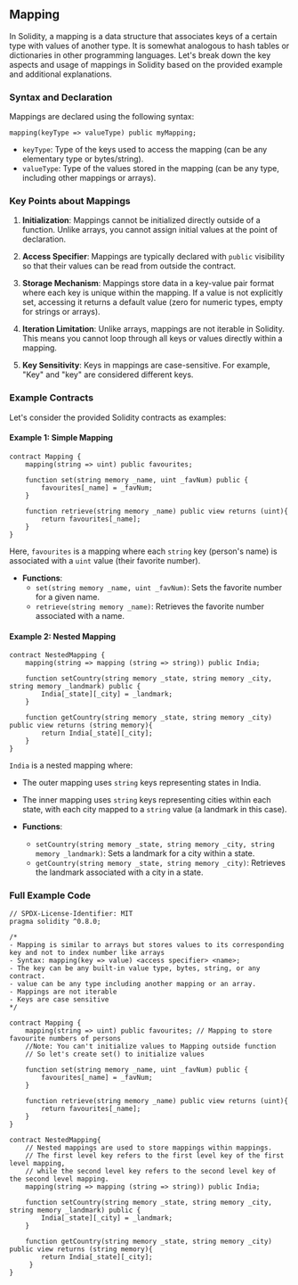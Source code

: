 ## Mapping

In Solidity, a mapping is a data structure that associates keys of a certain type with values of another type. It is somewhat analogous to hash tables or dictionaries in other programming languages. Let's break down the key aspects and usage of mappings in Solidity based on the provided example and additional explanations.

### Syntax and Declaration
Mappings are declared using the following syntax:
```solidity
mapping(keyType => valueType) public myMapping;
```
- `keyType`: Type of the keys used to access the mapping (can be any elementary type or bytes/string).
- `valueType`: Type of the values stored in the mapping (can be any type, including other mappings or arrays).

### Key Points about Mappings

1. **Initialization**: Mappings cannot be initialized directly outside of a function. Unlike arrays, you cannot assign initial values at the point of declaration.

2. **Access Specifier**: Mappings are typically declared with `public` visibility so that their values can be read from outside the contract.

3. **Storage Mechanism**: Mappings store data in a key-value pair format where each key is unique within the mapping. If a value is not explicitly set, accessing it returns a default value (zero for numeric types, empty for strings or arrays).

4. **Iteration Limitation**: Unlike arrays, mappings are not iterable in Solidity. This means you cannot loop through all keys or values directly within a mapping.

5. **Key Sensitivity**: Keys in mappings are case-sensitive. For example, "Key" and "key" are considered different keys.

### Example Contracts

Let's consider the provided Solidity contracts as examples:

#### Example 1: Simple Mapping
```solidity
contract Mapping { 
    mapping(string => uint) public favourites;

    function set(string memory _name, uint _favNum) public {
        favourites[_name] = _favNum;
    }

    function retrieve(string memory _name) public view returns (uint){
        return favourites[_name];
    }
}
```
Here, `favourites` is a mapping where each `string` key (person's name) is associated with a `uint` value (their favorite number).
- **Functions**:
  - `set(string memory _name, uint _favNum)`: Sets the favorite number for a given name.
  - `retrieve(string memory _name)`: Retrieves the favorite number associated with a name.

#### Example 2: Nested Mapping
```solidity
contract NestedMapping {
    mapping(string => mapping (string => string)) public India;

    function setCountry(string memory _state, string memory _city, string memory _landmark) public {
        India[_state][_city] = _landmark;
    }

    function getCountry(string memory _state, string memory _city) public view returns (string memory){
        return India[_state][_city];
    }
}
```
`India` is a nested mapping where:
  - The outer mapping uses `string` keys representing states in India.
  - The inner mapping uses `string` keys representing cities within each state, with each city mapped to a `string` value (a landmark in this case).

- **Functions**:
  - `setCountry(string memory _state, string memory _city, string memory _landmark)`: Sets a landmark for a city within a state.
  - `getCountry(string memory _state, string memory _city)`: Retrieves the landmark associated with a city in a state.


### Full Example Code
```solidity
// SPDX-License-Identifier: MIT
pragma solidity ^0.8.0;

/* 
- Mapping is similar to arrays but stores values to its corresponding key and not to index number like arrays
- Syntax: mapping(key => value) <access specifier> <name>;
- The key can be any built-in value type, bytes, string, or any contract.
- value can be any type including another mapping or an array.
- Mappings are not iterable
- Keys are case sensitive
*/

contract Mapping { 
    mapping(string => uint) public favourites; // Mapping to store favourite numbers of persons
    //Note: You can't initialize values to Mapping outside function
    // So let's create set() to initialize values

    function set(string memory _name, uint _favNum) public {
        favourites[_name] = _favNum;
    }

    function retrieve(string memory _name) public view returns (uint){
        return favourites[_name];
    }
}

contract NestedMapping{
    // Nested mappings are used to store mappings within mappings.
    // The first level key refers to the first level key of the first level mapping, 
    // while the second level key refers to the second level key of the second level mapping.
    mapping(string => mapping (string => string)) public India;

    function setCountry(string memory _state, string memory _city, string memory _landmark) public {
        India[_state][_city] = _landmark;
    }

    function getCountry(string memory _state, string memory _city) public view returns (string memory){
        return India[_state][_city];
     }
}
```
